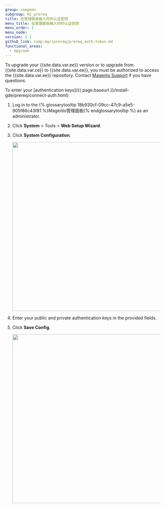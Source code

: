 ```yaml
---
group: compman
subgroup: 02_prereq
title: 在管理面板输入你的认证密钥
menu_title: 在管理面板输入你的认证密钥
menu_order: 2
menu_node:
version: 2.1
github_link: comp-mgr/prereq/prereq_auth-token.md
functional_areas:
  - Upgrade
---
```


<div class="bs-callout bs-callout-info" id="info">
	<p>To upgrade your {{site.data.var.ee}} version or to upgrade from {{site.data.var.ce}} to {{site.data.var.ee}}, you must be authorized to access the  {{site.data.var.ee}} repository. Contact <a href="http://support.magentocommerce.com" target="&#95;blank">Magento Support</a> if you have questions.</p>
</div>

To enter your [authentication keys]({{ page.baseurl }}/install-gde/prereq/connect-auth.html):

1.	Log in to the {% glossarytooltip 18b930cf-09cc-47c9-a5e5-905f86c43f81 %}Magento管理面板{% endglossarytooltip %} as an administrator.
2.	Click **System** > Tools > **Web Setup Wizard**.
3.	Click **System Configuration**.

	<img src="{{ site.baseurl }}/common/images/cman_system-config.png" width="550px">

4.	Enter your public and private authentication keys in the provided fields.
5.	Click **Save Config**.

	<img src="{{ site.baseurl }}/common/images/cman_keys.png" width="550px">

